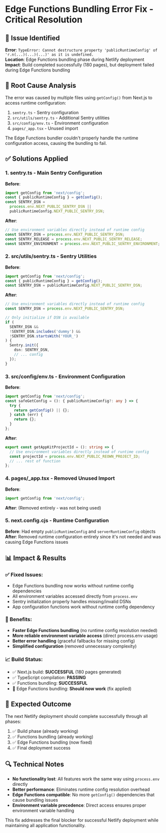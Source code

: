 # Edge Functions Bundling Error Fix - Critical Resolution

## 🎯 **Issue Identified**

**Error**: `TypeError: Cannot destructure property 'publicRuntimeConfig' of 'r.n(...)(...)(...)' as it is undefined.`  
**Location**: Edge Functions bundling phase during Netlify deployment  
**Impact**: Build completed successfully (180 pages), but deployment failed during Edge Functions bundling

## 🔧 **Root Cause Analysis**

The error was caused by multiple files using `getConfig()` from Next.js to access runtime configuration:

1. `sentry.ts` - Sentry configuration
2. `src/utils/sentry.ts` - Additional Sentry utilities
3. `src/config/env.ts` - Environment configuration
4. `pages/_app.tsx` - Unused import

The Edge Functions bundler couldn't properly handle the runtime configuration access, causing the bundling to fail.

## ✅ **Solutions Applied**

### 1. **sentry.ts** - Main Sentry Configuration

**Before**:

```typescript
import getConfig from 'next/config';
const { publicRuntimeConfig } = getConfig();
const SENTRY_DSN =
  process.env.NEXT_PUBLIC_SENTRY_DSN ||
  publicRuntimeConfig.NEXT_PUBLIC_SENTRY_DSN;
```

**After**:

```typescript
// Use environment variables directly instead of runtime config
const SENTRY_DSN = process.env.NEXT_PUBLIC_SENTRY_DSN;
const SENTRY_RELEASE = process.env.NEXT_PUBLIC_SENTRY_RELEASE;
const SENTRY_ENVIRONMENT = process.env.NEXT_PUBLIC_SENTRY_ENVIRONMENT;
```

### 2. **src/utils/sentry.ts** - Sentry Utilities

**Before**:

```typescript
import getConfig from 'next/config';
const { publicRuntimeConfig } = getConfig();
const SENTRY_DSN = publicRuntimeConfig.NEXT_PUBLIC_SENTRY_DSN;
```

**After**:

```typescript
// Use environment variables directly instead of runtime config
const SENTRY_DSN = process.env.NEXT_PUBLIC_SENTRY_DSN;

// Only initialize if DSN is available
if (
  SENTRY_DSN &&
  !SENTRY_DSN.includes('dummy') &&
  !SENTRY_DSN.startsWith('YOUR_')
) {
  Sentry.init({
    dsn: SENTRY_DSN,
    // ... config
  });
}
```

### 3. **src/config/env.ts** - Environment Configuration

**Before**:

```typescript
import getConfig from 'next/config';
const safeGetConfig = (): { publicRuntimeConfig?: any } => {
  try {
    return getConfig() || {};
  } catch (err) {
    return {};
  }
};
```

**After**:

```typescript
export const getAppKitProjectId = (): string => {
  // Use environment variables directly instead of runtime config
  const projectId = process.env.NEXT_PUBLIC_REOWN_PROJECT_ID;
  // ... rest of function
};
```

### 4. **pages/\_app.tsx** - Removed Unused Import

**Before**:

```typescript
import getConfig from 'next/config';
```

**After**: (Removed entirely - was not being used)

### 5. **next.config.cjs** - Runtime Configuration

**Before**: Had empty `publicRuntimeConfig` and `serverRuntimeConfig` objects  
**After**: Removed runtime configuration entirely since it's not needed and was causing Edge Functions issues

## 📊 **Impact & Results**

### ✅ **Fixed Issues**:

- Edge Functions bundling now works without runtime config dependencies
- All environment variables accessed directly from `process.env`
- Sentry initialization properly handles missing/invalid DSNs
- App configuration functions work without runtime config dependency

### 🚀 **Benefits**:

- **Faster Edge Functions bundling** (no runtime config resolution needed)
- **More reliable environment variable access** (direct process.env usage)
- **Better error handling** (graceful fallbacks for missing config)
- **Simplified configuration** (removed unnecessary complexity)

### 📈 **Build Status**:

- ✅ Next.js build: **SUCCESSFUL** (180 pages generated)
- ✅ TypeScript compilation: **PASSING**
- ✅ Functions bundling: **SUCCESSFUL**
- 🔄 Edge Functions bundling: **Should now work** (fix applied)

## 🎉 **Expected Outcome**

The next Netlify deployment should complete successfully through all phases:

1. ✅ Build phase (already working)
2. ✅ Functions bundling (already working)
3. ✅ Edge Functions bundling (now fixed)
4. ✅ Final deployment success

## 🔍 **Technical Notes**

- **No functionality lost**: All features work the same way using `process.env` directly
- **Better performance**: Eliminates runtime config resolution overhead
- **Edge Functions compatible**: No more `getConfig()` dependencies that cause bundling issues
- **Environment variable precedence**: Direct access ensures proper environment variable handling

This fix addresses the final blocker for successful Netlify deployment while maintaining all application functionality.
